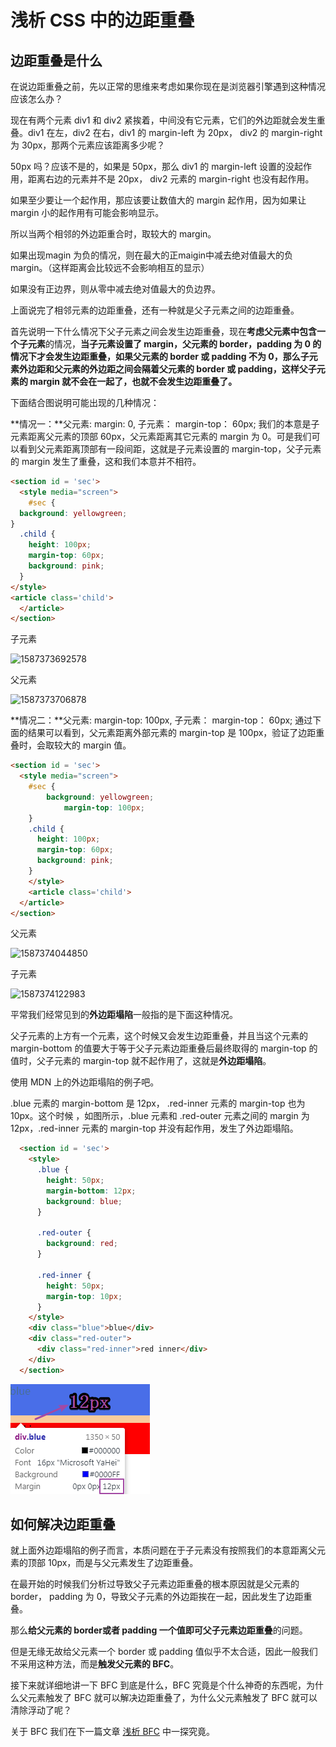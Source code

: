 # 浅析 CSS 中的边距重叠

## 边距重叠是什么

在说边距重叠之前，先以正常的思维来考虑如果你现在是浏览器引擎遇到这种情况应该怎么办？

现在有两个元素 div1 和 div2 紧挨着，中间没有它元素，它们的外边距就会发生重叠。div1 在左，div2 在右，div1 的 margin-left 为 20px， div2 的 margin-right 为 30px，那两个元素应该距离多少呢？

50px 吗？应该不是的，如果是 50px，那么 div1 的 margin-left 设置的没起作用，距离右边的元素并不是 20px， div2 元素的 margin-right 也没有起作用。

如果至少要让一个起作用，那应该要让数值大的 margin 起作用，因为如果让 margin 小的起作用有可能会影响显示。

所以当两个相邻的外边距重合时，取较大的 margin。

如果出现magin 为负的情况，则在最大的正maigin中减去绝对值最大的负margin。（这样距离会比较远不会影响相互的显示）

如果没有正边界，则从零中减去绝对值最大的负边界。 

上面说完了相邻元素的边距重叠，还有一种就是父子元素之间的边距重叠。

首先说明一下什么情况下父子元素之间会发生边距重叠，现在**考虑父元素中包含一个子元素**的情况，**当子元素设置了 margin，父元素的 border，padding 为 0 的情况下才会发生边距重叠，如果父元素的 border 或 padding 不为 0，那么子元素外边距和父元素的外边距之间会隔着父元素的 border 或 padding，这样父子元素的 margin 就不会在一起了，也就不会发生边距重叠了。**

下面结合图说明可能出现的几种情况：

**情况一：**父元素: margin: 0,  子元素： margin-top： 60px; 我们的本意是子元素距离父元素的顶部 60px，父元素距离其它元素的 margin 为 0。可是我们可以看到父元素距离顶部有一段间距，这就是子元素设置的 margin-top，父子元素的 margin 发生了重叠，这和我们本意并不相符。

```html
<section id = 'sec'>
  <style media="screen">
    #sec {
  background: yellowgreen;
}
  .child {
    height: 100px;
    margin-top: 60px;
    background: pink;
  }
</style>
<article class='child'>
  </article>
</section>
```

子元素

![1587373692578](D:\frontEndNotes\CSS\1587373692578.png)

父元素

![1587373706878](D:\frontEndNotes\CSS\1587373706878.png)



**情况二：**父元素: margin-top: 100px,  子元素： margin-top： 60px;  通过下面的结果可以看到，父元素距离外部元素的 margin-top 是 100px，验证了边距重叠时，会取较大的 margin 值。

```html
<section id = 'sec'>
  <style media="screen">
    #sec {
  		background: yellowgreen;
			margin-top: 100px;
    }
    .child {
      height: 100px;
      margin-top: 60px;
      background: pink;
    }
	</style>
	<article class='child'>
  </article>
</section>
```

父元素

![1587374044850](D:\frontEndNotes\CSS\1587374044850.png)

子元素

![1587374122983](D:\frontEndNotes\CSS\1587374122983.png)

平常我们经常见到的**外边距塌陷**一般指的是下面这种情况。

父子元素的上方有一个元素，这个时候又会发生边距重叠，并且当这个元素的 margin-bottom 的值要大于等于父子元素边距重叠后最终取得的 margin-top 的值时，父子元素的 margin-top 就不起作用了，这就是**外边距塌陷**。

使用 MDN 上的外边距塌陷的例子吧。

.blue 元素的 margin-bottom 是 12px， .red-inner 元素的 margin-top 也为 10px。这个时候 ，如图所示，.blue 元素和 .red-outer 元素之间的 margin 为 12px，.red-inner 元素的 margin-top 并没有起作用，发生了外边距塌陷。

```html
  <section id = 'sec'>
    <style>
      .blue {
        height: 50px;
        margin-bottom: 12px;
        background: blue;
      }
  
      .red-outer {
        background: red;
      }

      .red-inner {
        height: 50px;
        margin-top: 10px;
      }
    </style>
    <div class="blue">blue</div>
    <div class="red-outer">
      <div class="red-inner">red inner</div>
    </div>
  </section>
```

![](https://raw.githubusercontent.com/happyCoding1024/image-hosting/master/img/20200421145700.png)

## 如何解决边距重叠

就上面外边距塌陷的例子而言，本质问题在于子元素没有按照我们的本意距离父元素的顶部 10px，而是与父元素发生了边距重叠。

在最开始的时候我们分析过导致父子元素边距重叠的根本原因就是父元素的 border， padding 为 0，导致父子元素的外边距挨在一起，因此发生了边距重叠。

那么**给父元素的 border或者 padding 一个值即可父子元素边距重叠**的问题。

但是无缘无故给父元素一个 border 或 padding 值似乎不太合适，因此一般我们不采用这种方法，而是**触发父元素的 BFC**。

接下来就详细地讲一下 BFC 到底是什么，BFC 究竟是个什么神奇的东西呢，为什么父元素触发了 BFC 就可以解决边距重叠了，为什么父元素触发了 BFC 就可以清除浮动了呢？

关于 BFC 我们在下一篇文章 [浅析 BFC](https://www.cnblogs.com/zhangguicheng/p/12743437.html) 中一探究竟。

